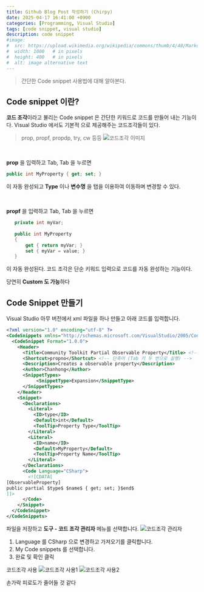 ```yaml
---
title: Github Blog Post 작성하기 (Chirpy)
date: 2025-04-17 16:41:00 +0900
categories: [Programming, Visual Studio]
tags: [code snippet, visual studio]
description: code snippet
#image:
#  src: https://upload.wikimedia.org/wikipedia/commons/thumb/4/48/Markdown-mark.svg/1200px-Markdown-mark.svg.png
#  width: 1000   # in pixels
#  height: 400   # in pixels
#  alt: image alternative text
---
```

> 간단한 Code snippet 사용법에 대해 알아본다.

## Code snippet 이란?
**코드 조각**이라고 불리는 Code snippet 은 간단한 키워드로 코드를 만들어 내는 기능이다. Visual Studio 에서도 기본적 으로 제공해주는 코드조각들이 있다.
> prop, propf, propdp, try, cw 등등
![코드조각 이미지](https://i.ibb.co/zHxqcHZs/image.png)

<br>

**prop** 을 입력하고 Tab, Tab 을 누르면

```cs
public int MyProperty { get; set; }
```
이 자동 완성되고 **Type** 이나 **변수명** 을 탭을 이용하여 이동하며 변경할 수 있다.

<br>

**propf** 을 입력하고 Tab, Tab 을 누르면

```cs
   private int myVar;
   
   public int MyProperty
   {
       get { return myVar; }
       set { myVar = value; }
   }
```

이 자동 완성된다. 
코드 조각은 단순 키워드 입력으로 코드를 자동 완성하는 기능이다.

당연히 **Custom 도 가능**하다

## Code Snippet 만들기
Visual Studio 아무 버전에서 xml 파일을 하나 만들고 아래 코드를 입력합니다.
```xml
<?xml version="1.0" encoding="utf-8" ?>
<CodeSnippets xmlns="http://schemas.microsoft.com/VisualStudio/2005/CodeSnippet">
  <CodeSnippet Format="1.0.0">
    <Header>
      <Title>Community Toolkit Partial Observable Property</Title> <!-- 스니펫 이름 -->
      <Shortcut>propno</Shortcut> <!-- 단축어 (Tab 키 두 번으로 실행) -->
      <Description>Creates a observable property</Description>
      <Author>Chanhong</Author>
      <SnippetTypes>
           <SnippetType>Expansion</SnippetType>
      </SnippetTypes>
    </Header>
    <Snippet>
      <Declarations>
		<Literal>
          <ID>type</ID>
          <Default>int</Default>
          <ToolTip>Property Type</ToolTip>
        </Literal>
        <Literal>
          <ID>name</ID>
          <Default>MyProperty</Default>
          <ToolTip>Property Name</ToolTip>
        </Literal>
      </Declarations>
      <Code Language="CSharp">
        <![CDATA[
[ObservableProperty]
public partial $type$ $name$ { get; set; }$end$
]]>
      </Code>
    </Snippet>
  </CodeSnippet>
</CodeSnippets>
```
파일을 저장하고 **도구 - 코드 조각 관리자** 메뉴를 선택합니다.
![코드조각 관리자](https://i.ibb.co/hxG0fM3M/image.png)

1. Language 를 CSharp 으로 변경하고 가져오기를 클릭합니다.
2. My Code snippets 를 선택합니다.
3. 완료 및 확인 클릭

코드조각 사용
![코드조각 사용1](https://i.ibb.co/HLXx1hjW/image.png)
![코드조각 사용2](https://i.ibb.co/CsJtFfLr/image.png)

손가락 피로도가 줄어들 것 같다
